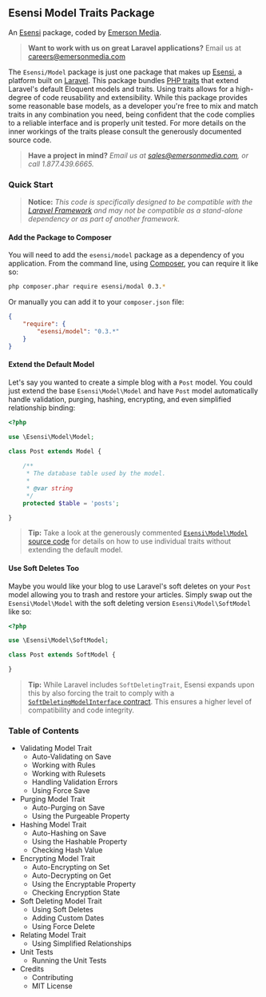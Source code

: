## Esensi Model Traits Package

An [Esensi](https://github.com/esensi) package, coded by [Emerson Media](http://www.emersonmedia.com).

> **Want to work with us on great Laravel applications?**
Email us at [careers@emersonmedia.com](http://emersonmedia.com/contact)

The `Esensi/Model` package is just one package that makes up [Esensi](https://github.com/esensi), a platform built on [Laravel](http://laravel.com). This package bundles [PHP traits](http://php.net/traits) that extend Laravel's default Eloquent models and traits. Using traits allows for a high-degree of code reusability and extensibility. While this package provides some reasonable base models, as a developer you're free to mix and match traits in any combination you need, being confident that the code complies to a reliable interface and is properly unit tested. For more details on the inner workings of the traits please consult the generously documented source code.

> **Have a project in mind?** _Email us at [sales@emersonmedia.com](http://emersonmedia.com/contact), or call 1.877.439.6665._

### Quick Start

> **Notice:** _This code is specifically designed to be compatible with the [Laravel Framework](http://laravel.com) and may not be compatible as a stand-alone dependency or as part of another framework._

#### Add the Package to Composer

You will need to add the `esensi/model` package as a dependency of you application. From the command line, using [Composer](https://getcomposer.org), you can require it like so:

```bash
php composer.phar require esensi/modal 0.3.*
```

Or manually you can add it to your `composer.json` file:

```json
{
    "require": {
        "esensi/model": "0.3.*"
    }
}
```

#### Extend the Default Model

Let's say you wanted to create a simple blog with a `Post` model. You could just extend the base `Esensi\Model\Model` and have `Post` model automatically handle validation, purging, hashing, encrypting, and even simplified relationship binding:

```php
<?php

use \Esensi\Model\Model;

class Post extends Model {
  
    /**
     * The database table used by the model.
     *
     * @var string
     */
    protected $table = 'posts';

}
```

> **Tip:** Take a look at the generously commented [`Esensi\Model\Model` source code](https://github.com/esensi/model/blob/master/src/Model.php) for details on how to use individual traits without extending the default model.

#### Use Soft Deletes Too

Maybe you would like your blog to use Laravel's soft deletes on your `Post` model allowing you to trash and restore your articles. Simply swap out the `Esensi\Model\Model` with the soft deleting version `Esensi\Model\SoftModel` like so:

```php
<?php

use \Esensi\Model\SoftModel;

class Post extends SoftModel {

}
```

> **Tip:** While Laravel includes `SoftDeletingTrait`, Esensi expands upon this by also forcing the trait to comply with a [`SoftDeletingModelInterface` contract](https://github.com/esensi/model/blob/0.3/src/Contracts/SoftDeletingModelInterface.php). This ensures a higher level of compatibility and code integrity.

### Table of Contents

- Validating Model Trait
    - Auto-Validating on Save
    - Working with Rules
    - Working with Rulesets
    - Handling Validation Errors
    - Using Force Save
- Purging Model Trait
    - Auto-Purging on Save
    - Using the Purgeable Property
- Hashing Model Trait
    - Auto-Hashing on Save
    - Using the Hashable Property
    - Checking Hash Value
- Encrypting Model Trait
    - Auto-Encrypting on Set
    - Auto-Decrypting on Get
    - Using the Encryptable Property
    - Checking Encryption State
- Soft Deleting Model Trait
    - Using Soft Deletes
    - Adding Custom Dates
    - Using Force Delete
- Relating Model Trait
    - Using Simplified Relationships
- Unit Tests
    - Running the Unit Tests
- Credits
    - Contributing
    - MIT License
